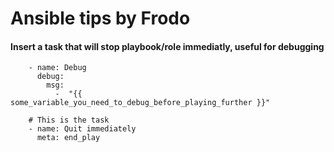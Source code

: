 # Ansible tips by Frodo

#### Insert a task that will stop playbook/role immediatly, useful for debugging
````
    - name: Debug
      debug:
        msg: 
          -  "{{ some_variable_you_need_to_debug_before_playing_further }}"

    # This is the task
    - name: Quit immediately
      meta: end_play
````

